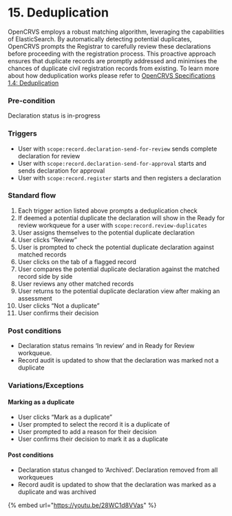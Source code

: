 # 15. Deduplication

OpenCRVS employs a robust matching algorithm, leveraging the capabilities of ElasticSearch. By automatically detecting potential duplicates, OpenCRVS prompts the Registrar to carefully review these declarations before proceeding with the registration process. This proactive approach ensures that duplicate records are promptly addressed and minimises the chances of duplicate civil registration records from existing. To learn more about how deduplication works please refer to [OpenCRVS Specifications 1.4: Deduplication](https://docs.google.com/spreadsheets/d/1Jf31WkNMqlfQOYpjpfG73M5utVGrx4zqA5eiODaftNI/edit#gid=1336903440)

### **Pre-condition**

Declaration status is in-progress

### **Triggers**

* User with `scope:record.declaration-send-for-review` sends complete declaration for review
* User with `scope:record.declaration-send-for-approval` starts and sends declaration for approval
* User with `scope:record.register` starts and then registers a declaration

### **Standard flow**

1. Each trigger action listed above prompts a deduplication check
2. If deemed a potential duplicate the declaration will show in the Ready for review workqueue for a user with `scope:record.review-duplicates`
3. User assigns themselves to the potential duplicate declaration
4. User clicks “Review”
5. User is prompted to check the potential duplicate declaration against matched records
6. User clicks on the tab of a flagged record
7. User compares the potential duplicate declaration against the matched record side by side
8. User reviews any other matched records
9. User returns to the potential duplicate declaration view after making an assessment
10. User clicks “Not a duplicate”
11. User confirms their decision

### **Post conditions**

* Declaration status remains ‘In review’ and in Ready for Review workqueue.
* Record audit is updated to show that the declaration was marked not a duplicate

### **Variations/Exceptions**

#### Marking as a duplicate

* User clicks “Mark as a duplicate”
* User prompted to select the record it is a duplicate of
* User prompted to add a reason for their decision
* User confirms their decision to mark it as a duplicate

#### Post conditions

* Declaration status changed to ‘Archived’. Declaration removed from all workqueues
* Record audit is updated to show that the declaration was marked as a duplicate and was archived

{% embed url="https://youtu.be/28WC1d8VVas" %}
